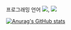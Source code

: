 <hi>프로그래밍 언어</h1>
<img src="https://img.shields.io/badge/javascript-000000.svg?style=for-the-badge&logo=javascript&logoColor=F7DF1E" />, <img src="https://img.shields.io/badge/python-000000.svg?style=for-the-badge&logo=python&logoColor=3776AB" />

[![Anurag's GitHub stats](https://github-readme-stats.vercel.app/api?username=EFCTO)](https://github.com/EFCTO/github-readme-stats)
